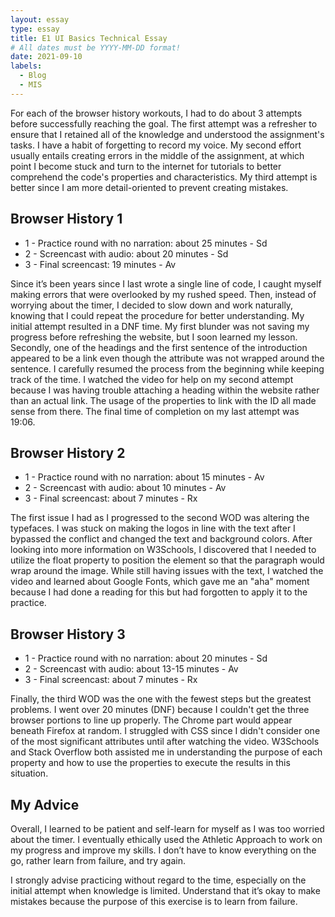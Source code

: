 ```yaml
---
layout: essay
type: essay
title: E1 UI Basics Technical Essay
# All dates must be YYYY-MM-DD format!
date: 2021-09-10
labels:
  - Blog
  - MIS
---
```


For each of the browser history workouts, I had to do about 3 attempts before successfully reaching the goal. The first attempt was a refresher to ensure that I retained all of the knowledge and understood the assignment's tasks. I have a habit of forgetting to record my voice. My second effort usually entails creating errors in the middle of the assignment, at which point I become stuck and turn to the internet for tutorials to better comprehend the code's properties and characteristics. My third attempt is better since I am more detail-oriented to prevent creating mistakes.

## Browser History 1

* 1 - Practice round with no narration: about 25 minutes - Sd
* 2 - Screencast with audio: about 20 minutes - Sd
* 3 - Final screencast: 19 minutes - Av

Since it’s been years since I last wrote a single line of code, I caught myself making errors that were overlooked by my rushed speed. Then, instead of worrying about the timer, I decided to slow down and work naturally, knowing that I could repeat the procedure for better understanding. My initial attempt resulted in a DNF time. My first blunder was not saving my progress before refreshing the website, but I soon learned my lesson. Secondly, one of the headings and the first sentence of the introduction appeared to be a link even though the attribute was not wrapped around the sentence. I carefully resumed the process from the beginning while keeping track of the time. I watched the video for help on my second attempt because I was having trouble attaching a heading within the website rather than an actual link.  The usage of the properties to link with the ID all made sense from there. The final time of completion on my last attempt was 19:06.

## Browser History 2

* 1 - Practice round with no narration: about 15 minutes - Av
* 2 - Screencast with audio: about 10 minutes - Av
* 3 - Final screencast: about 7 minutes - Rx

The first issue I had as I progressed to the second WOD was altering the typefaces. I was stuck on making the logos in line with the text after I bypassed the conflict and changed the text and background colors. After looking into more information on W3Schools, I discovered that I needed to utilize the float property to position the element so that the paragraph would wrap around the image. While still having issues with the text, I watched the video and learned about Google Fonts, which gave me an "aha" moment because I had done a reading for this but had forgotten to apply it to the practice.

## Browser History 3

* 1 - Practice round with no narration: about 20 minutes - Sd
* 2 - Screencast with audio: about 13-15 minutes - Av
* 3 - Final screencast: about 7 minutes - Rx

Finally, the third WOD was the one with the fewest steps but the greatest problems. I went over 20 minutes (DNF) because I couldn't get the three browser portions to line up properly. The Chrome part would appear beneath Firefox at random. I struggled with CSS since I didn't consider one of the most significant attributes until after watching the video. W3Schools and Stack Overflow both assisted me in understanding the purpose of each property and how to use the properties to execute the results in this situation.

## My Advice

Overall, I learned to be patient and self-learn for myself as I was too worried about the timer. I eventually ethically used the Athletic Approach to work on my progress and improve my skills. I don’t have to know everything on the go, rather learn from failure, and try again.

I strongly advise practicing without regard to the time, especially on the initial attempt when knowledge is limited. Understand that it’s okay to make mistakes because the purpose of this exercise is to learn from failure.


